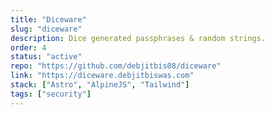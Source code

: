 ```yaml
---
title: "Diceware"
slug: "diceware"
description: Dice generated passphrases & random strings.
order: 4
status: "active"
repo: "https://github.com/debjitbis08/diceware"
link: "https://diceware.debjitbiswas.com"
stack: ["Astro", "AlpineJS", "Tailwind"]
tags: ["security"]
---
```

